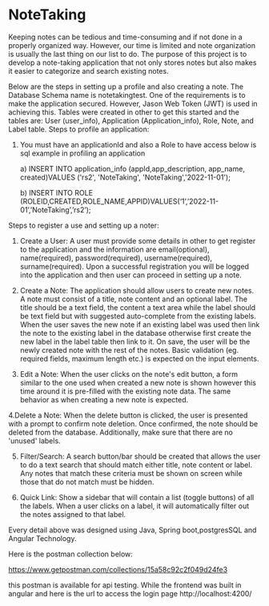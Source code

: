 # NoteTaking

Keeping notes can be tedious and time-consuming and if not done in a properly organized way. However, our time is limited and note organization is usually the last thing on our list to do. The purpose of this project is to develop a note-taking application that not only stores notes but also makes it easier to categorize and search existing notes. 

Below are the steps in setting up a profile and also creating a note.
The Database Schema name is notetakingtest.
One of the requirements is to make the application secured. However, Jason Web Token (JWT) is used in achieving this.
Tables were created in other to get this started and the tables are: User (user_info), Application (Application_info), Role, Note, and Label table.
Steps to profile an application:
1.	You must have an applicationId and also a Role to have access below is sql example in profiling an application
  
      a)	INSERT INTO application_info (appId,app_description, app_name, created)VALUES ('rs2', 'NoteTaking', 'NoteTaking','2022-11-01');
  
  
      b)	INSERT INTO ROLE (ROLEID,CREATED,ROLE_NAME,APPID)VALUES(‘1’,’2022-11-01’,’NoteTaking’,’rs2’);
  
  
Steps to register a use and setting up a noter:

1.	Create a User: A user must provide some details in other to get register to the application and the information are email(optional), name(required), password(required), username(required), surname(required).
Upon a successful registration you will be logged into the application and then user can proceed in setting up a note.

2. Create a Note: The application should allow users to create new notes. A note must consist of a title, note content and an optional label. 
The title should be a text field, the content a text area while the label should be text field but with suggested auto-complete from the existing labels. When the user saves the new note if an existing label was used then link the note to the existing label in the database otherwise first create the new label in the label table then link to it. On save, the user will be the newly created note with the rest of the notes. Basic validation (eg. required fields, maximum length etc.) is expected on the input elements. 

3. Edit a Note: When the user clicks on the note's edit button, a form similar to the one used when created a new note is shown however this time around it is pre-filled with the existing note data. The same behavior as when creating a new note is expected.

4.Delete a Note: When the delete button is clicked, the user is presented with a prompt to confirm note deletion. Once confirmed, the note should be deleted from the database. Additionally, make sure that there are no 'unused' labels. 

5. Filter/Search: A search button/bar should be created that allows the user to do a text search that should match either title, note content or label. Any notes that match these criteria must be shown on screen while those that do not match must be hidden. 

6. Quick Link: Show a sidebar that will contain a list (toggle buttons) of all the labels. When a user clicks on a label, it will automatically filter out the notes assigned to that label. 

Every detail above was designed using Java, Spring boot,postgresSQL and Angular Technology.

Here is the postman collection below:

https://www.getpostman.com/collections/15a58c92c2f049d24fe3

this postman is available for api testing. While the frontend was built in angular and here is the url to access the login page       http://localhost:4200/

